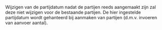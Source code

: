 Wijzigen van de partijdatum nadat de partijen reeds aangemaakt zijn zal deze niet wijzigen voor de bestaande partijen. De hier ingestelde partijdatum wordt gehanteerd bij aanmaken van partijen (d.m.v. invoeren van aanvoer aantal).
